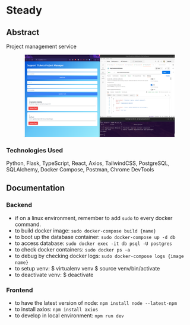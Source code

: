 # Steady

## Abstract

Project management service

<p align="center"><img src="https://github.com/Yehdar/steady/blob/main/demo/demo.png" width="80%"></p>

### Technologies Used

Python, Flask, TypeScript, React, Axios, TailwindCSS, PostgreSQL, SQLAlchemy, Docker Compose, Postman, Chrome DevTools

## Documentation

### Backend

- if on a linux environment, remember to add `sudo` to every docker command.
- to build docker image: `sudo docker-compose build {name}`
- to boot up the database container: `sudo docker-compose up -d db`
- to access database: `sudo docker exec -it db psql -U postgres`
- to check docker containers: `sudo docker ps -a`
- to debug by checking docker logs: `sudo docker-compose logs {image name}`
- to setup venv:
  $ virtualenv venv
  $ source venv/bin/activate
- to deactivate venv:
  $ deactivate

### Frontend

- to have the latest version of node: `npm install node --latest-npm`
- to install axios: `npm install axios`
- to develop in local environment: `npm run dev`
